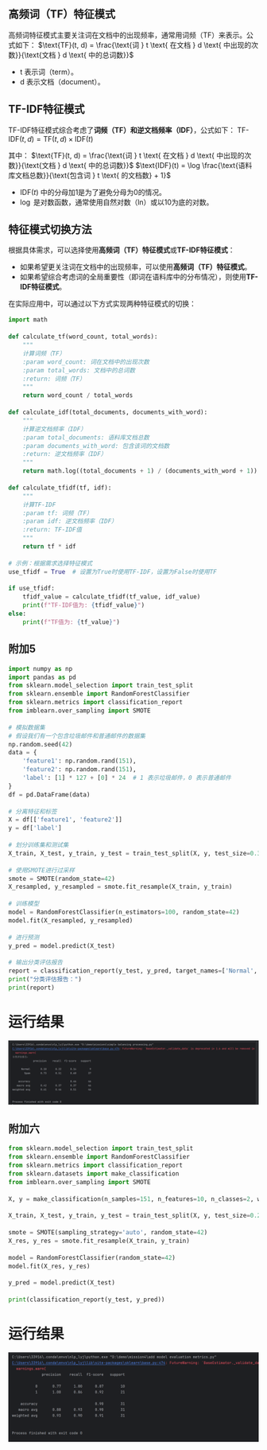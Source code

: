 ## 高频词（TF）特征模式

高频词特征模式主要关注词在文档中的出现频率，通常用词频（TF）来表示。公式如下：
$\text{TF}(t, d) = \frac{\text{词 } t \text{ 在文档 } d \text{ 中出现的次数}}{\text{文档 } d \text{ 中的总词数}}$ 
- t 表示词（term）。
- d 表示文档（document）。

## TF-IDF特征模式

TF-IDF特征模式综合考虑了**词频（TF）**和**逆文档频率（IDF）**，公式如下：
$\text{TF-IDF}(t, d) = \text{TF}(t, d) \times \text{IDF}(t)$ 

其中：
$\text{TF}(t, d) = \frac{\text{词 } t \text{ 在文档 } d \text{ 中出现的次数}}{\text{文档 } d \text{ 中的总词数}}$ 
$\text{IDF}(t) = \log \frac{\text{语料库文档总数}}{\text{包含词 } t \text{ 的文档数} + 1}$ 

- $\text{IDF}(t)$ 中的分母加1是为了避免分母为0的情况。
- $\log$ 是对数函数，通常使用自然对数（ln）或以10为底的对数。

## 特征模式切换方法

根据具体需求，可以选择使用**高频词（TF）特征模式**或**TF-IDF特征模式**：

- 如果希望更关注词在文档中的出现频率，可以使用**高频词（TF）特征模式**。
- 如果希望综合考虑词的全局重要性（即词在语料库中的分布情况），则使用**TF-IDF特征模式**。

在实际应用中，可以通过以下方式实现两种特征模式的切换：

```python
import math

def calculate_tf(word_count, total_words):
    """
    计算词频（TF）
    :param word_count: 词在文档中的出现次数
    :param total_words: 文档中的总词数
    :return: 词频（TF）
    """
    return word_count / total_words

def calculate_idf(total_documents, documents_with_word):
    """
    计算逆文档频率（IDF）
    :param total_documents: 语料库文档总数
    :param documents_with_word: 包含该词的文档数
    :return: 逆文档频率（IDF）
    """
    return math.log((total_documents + 1) / (documents_with_word + 1))

def calculate_tfidf(tf, idf):
    """
    计算TF-IDF
    :param tf: 词频（TF）
    :param idf: 逆文档频率（IDF）
    :return: TF-IDF值
    """
    return tf * idf

# 示例：根据需求选择特征模式
use_tfidf = True  # 设置为True时使用TF-IDF，设置为False时使用TF

if use_tfidf:
    tfidf_value = calculate_tfidf(tf_value, idf_value)
    print(f"TF-IDF值为: {tfidf_value}")
else:
    print(f"TF值为: {tf_value}")
```


## 附加5
```python
import numpy as np
import pandas as pd
from sklearn.model_selection import train_test_split
from sklearn.ensemble import RandomForestClassifier
from sklearn.metrics import classification_report
from imblearn.over_sampling import SMOTE

# 模拟数据集
# 假设我们有一个包含垃圾邮件和普通邮件的数据集
np.random.seed(42)
data = {
    'feature1': np.random.rand(151),
    'feature2': np.random.rand(151),
    'label': [1] * 127 + [0] * 24  # 1 表示垃圾邮件，0 表示普通邮件
}
df = pd.DataFrame(data)

# 分离特征和标签
X = df[['feature1', 'feature2']]
y = df['label']

# 划分训练集和测试集
X_train, X_test, y_train, y_test = train_test_split(X, y, test_size=0.3, random_state=42)

# 使用SMOTE进行过采样
smote = SMOTE(random_state=42)
X_resampled, y_resampled = smote.fit_resample(X_train, y_train)

# 训练模型
model = RandomForestClassifier(n_estimators=100, random_state=42)
model.fit(X_resampled, y_resampled)

# 进行预测
y_pred = model.predict(X_test)

# 输出分类评估报告
report = classification_report(y_test, y_pred, target_names=['Normal', 'Spam'])
print("分类评估报告：")
print(report)
```
# 运行结果
<img src="https://github.com/Yz-git-ops/GitDemo/blob/main/mission4/image/simple%20balancing%20processing.png" width=“200”>

## 附加六
```python
from sklearn.model_selection import train_test_split
from sklearn.ensemble import RandomForestClassifier
from sklearn.metrics import classification_report
from sklearn.datasets import make_classification
from imblearn.over_sampling import SMOTE

X, y = make_classification(n_samples=151, n_features=10, n_classes=2, weights=[0.2, 0.8], random_state=42)

X_train, X_test, y_train, y_test = train_test_split(X, y, test_size=0.2, random_state=42)

smote = SMOTE(sampling_strategy='auto', random_state=42)
X_res, y_res = smote.fit_resample(X_train, y_train)

model = RandomForestClassifier(random_state=42)
model.fit(X_res, y_res)

y_pred = model.predict(X_test)

print(classification_report(y_test, y_pred))
```
# 运行结果
<img src="https://github.com/Yz-git-ops/GitDemo/blob/main/mission4/image/add%20model%20evaluation%20metrics.png" width=“200”>



